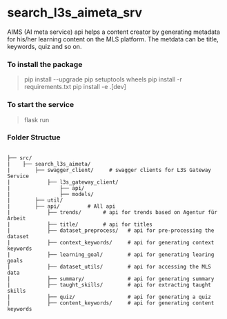 # search_l3s_aimeta_srv

AIMS (AI meta service) api helps a content creator by generating metadata for his/her learning content on the MLS platform. 
The metdata can be title, keywords, quiz and so on. 

### To install the package
> pip install --upgrade pip setuptools wheels
> pip install -r requirements.txt
> pip install -e .[dev]

### To start the service
> flask run


### Folder Structue 

```plaintext

├── src/
|    ├── search_l3s_aimeta/
|        ├── swagger_client/     # swagger clients for L3S Gateway Service
|            ├── l3s_gateway_client/
|                ├── api/
|                ├── models/
|        ├── util/
|        ├── api/         # All api 
|            ├── trends/       # api for trends based on Agentur für Arbeit
|            ├── title/        # api for titles
|            ├── dataset_preprocess/   # api for pre-processing the dataset
|            ├── context_keywords/     # api for generating context keywords
|            ├── learning_goal/        # api for generating learing goals
|            ├── dataset_utils/        # api for accessing the MLS data
|            ├── summary/              # api for generating summary
|            ├── taught_skills/        # api for extracting taught skills
|            ├── quiz/                 # api for generating a quiz
|            ├── content_keywords/     # api for generating content keywords
            
